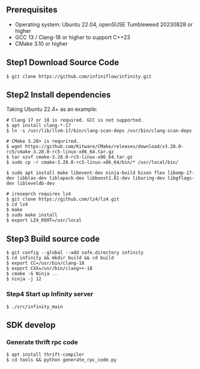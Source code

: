## Prerequisites

-  Operating system: Ubuntu 22.04,  openSUSE Tumbleweed 20230828 or higher
-  GCC 13 / Clang-18 or higher to support C++23
-  CMake 3.10 or higher

## Step1 Download Source Code

```shell
$ git clone https://github.com/infiniflow/infinity.git
```

## Step2 Install dependencies

Taking Ubuntu 22.4+ as an example:

```shell
# Clang 17 or 18 is required. GCC is not supported.
$ apt install clang-*-17
$ ln -s /usr/lib/llvm-17/bin/clang-scan-deps /usr/bin/clang-scan-deps

# CMake 3.28+ is requrired.
$ wget https://github.com/Kitware/CMake/releases/download/v3.28.0-rc5/cmake-3.28.0-rc5-linux-x86_64.tar.gz
$ tar xzvf cmake-3.28.0-rc5-linux-x86_64.tar.gz
$ sudo cp -r cmake-3.28.0-rc5-linux-x86_64/bin/* /usr/local/bin/

$ sudo apt install make libevent-dev ninja-build bison flex libomp-17-dev libblas-dev liblapack-dev libboost1.81-dev liburing-dev libgflags-dev libleveldb-dev

# iresearch requires lz4
$ git clone https://github.com/lz4/lz4.git
$ cd lz4
$ make
$ sudo make install
$ export LZ4_ROOT=/usr/local

```

## Step3 Build source code

```shell
$ git config --global --add safe.directory infinity
$ cd infinity && mkdir build && cd build
$ export CC=/usr/bin/clang-18
$ export CXX=/usr/bin/clang++-18
$ cmake -G Ninja ..
$ ninja -j 12
```

### Step4 Start up Infinity server

```shell
$ ./src/infinity_main
```

## SDK develop

### Generate thrift rpc code

```shell
$ apt install thrift-compiler 
$ cd tools && python generate_rpc_code.py
```